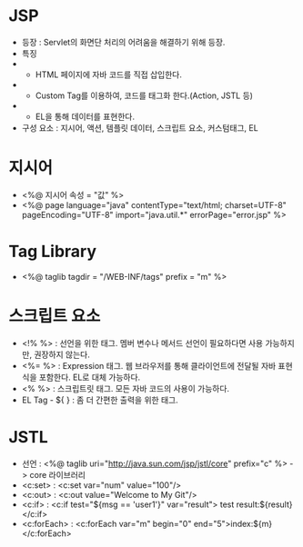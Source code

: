 JSP
===
* 등장 : Servlet의 화면단 처리의 어려움을 해결하기 위해 등장.
* 특징
* * HTML 페이지에 자바 코드를 직접 삽입한다.
* * Custom Tag를 이용하여, 코드를 태그화 한다.(Action, JSTL 등)
* * EL을 통해 데이터를 표현한다.
* 구성 요소 : 지시어, 액션, 템플릿 데이터, 스크립트 요소, 커스텀태그, EL

지시어
====
* <%@ 지시어 속성 = "값" %>
* <%@ page language="java" contentType="text/html; charset=UTF-8" pageEncoding="UTF-8" import="java.util.*" errorPage="error.jsp" %>

Tag Library
===========
* <%@ taglib tagdir = "/WEB-INF/tags" prefix = "m" %>

스크립트 요소
==========
* <!% %> : 선언을 위한 태그. 멤버 변수나 메서드 선언이 필요하다면 사용 가능하지만, 권장하지 않는다.
* <%= %> : Expression 태그. 웹 브라우저를 통해 클라이언트에 전달될 자바 표현식을 포함한다. EL로 대체 가능하다.
* <% %> : 스크립트릿 태그. 모든 자바 코드의 사용이 가능하다.
* EL Tag - ${ } : 좀 더 간편한 출력을 위한 태그.

JSTL
====
* 선언 : <%@ taglib uri="http://java.sun.com/jsp/jstl/core" prefix="c" %> -> core 라이브러리
* <c:set> : <c:set var="num" value="100"/>
* <c:out> : <c:out value="Welcome to My Git"/>  
* <c:if> : <c:if test="${msg == 'user1'}" var="result"> test result:${result} </c:if>
* <c:forEach> : <c:forEach var="m" begin="0" end="5">index:${m}</c:forEach>
